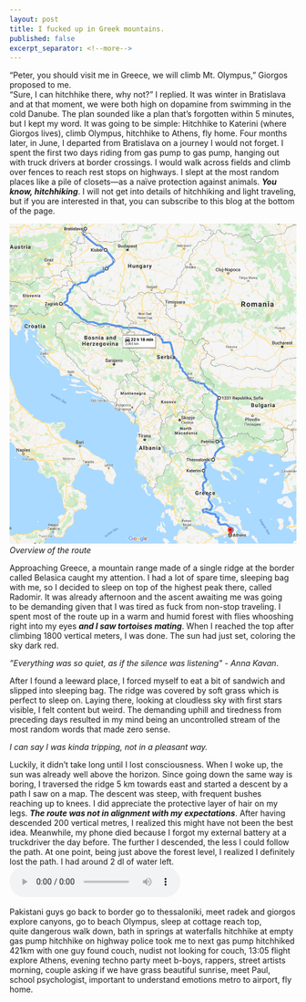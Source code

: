 ```yaml
---
layout: post
title: I fucked up in Greek mountains.
published: false
excerpt_separator: <!--more-->
---
```

“Peter, you should visit me in Greece, we will climb Mt. Olympus,” Giorgos proposed to me.<br>
“Sure, I can hitchhike there, why not?” I replied.
It was winter in Bratislava and at that moment, we were both high on dopamine from swimming in the cold Danube.<!--more--> The plan sounded like a plan that’s forgotten within 5 minutes, but I kept my word. It was going to be simple: Hitchhike to Katerini (where Giorgos lives), climb Olympus, hitchhike to Athens, fly home. Four months later, in June, I departed from Bratislava on a journey I would not forget.
I spent the first two days riding from gas pump to gas pump, hanging out with truck drivers at border crossings. I would walk across fields and climb over fences to reach rest stops on highways. I slept at the most random places like a pile of closets—as a naïve protection against animals. ***You know, hitchhiking***. I will not get into details of hitchhiking and light traveling, but if you are interested in that, you can subscribe to this blog at the bottom of the page.

![Overview of the route](/assets/images/overview-map.png)
*Overview of the route*

Approaching Greece, a mountain range made of a single ridge at the border called Belasica caught my attention. I had a lot of spare time, sleeping bag with me, so I decided to sleep on top of the highest peak there, called Radomir. It was already afternoon and the ascent awaiting me was going to be demanding given that I was tired as fuck from non-stop traveling. I spent most of the route up in a warm and humid forest with flies whooshing right into my eyes ***and I saw tortoises mating***. When I reached the top after climbing 1800 vertical meters, I was done. The sun had just set, coloring the sky dark red.

*”Everything was so quiet, as if the silence was listening" - Anna Kavan*.

After I found a leeward place, I forced myself to eat a bit of sandwich and slipped into sleeping bag. The ridge was covered by soft grass which is perfect to sleep on. Laying there, looking at cloudless sky with first stars visible, I felt content but weird. The demanding uphill and tiredness from preceding days resulted in my mind being an uncontrolled stream of the most random words that made zero sense. 

*I can say I was kinda tripping, not in a pleasant way.*

Luckily, it didn’t take long until I lost consciousness. When I woke up, the sun was already well above the horizon. Since going down the same way is boring, I traversed the ridge 5 km towards east and started a descent by a path I saw on a map. The descent was steep, with frequent bushes reaching up to knees. I did appreciate the protective layer of hair on my legs. ***The route was not in alignment with my expectations***. After having descended 200 vertical metres, I realized this might have not been the best idea. Meanwhile, my phone died because I forgot my external battery at a truckdriver the day before. The further I descended, the less I could follow the path. At one point, being just above the forest level, I realized I definitely lost the path. I had around 2 dl of water left.
<audio controls><source src="/assets/a.mp3" type="audio/mpeg">
</audio>


Pakistani guys
go back to border
go to thessaloniki, meet radek and giorgos
explore canyons, go to beach
Olympus, sleep at cottage
reach top, quite dangerous
walk down, bath in springs at waterfalls
hitchhike at empty gas pump
hitchhike on highway
police took me to next gas pump
hitchhiked 421km with one guy
found couch, nudist
not looking for couch, 13:05 flight
explore Athens, evening techno party
meet b-boys, rappers, street artists
morning, couple asking if we have grass
beautiful sunrise, meet Paul, school psychologist, important to understand emotions
metro to airport, fly home.
    
